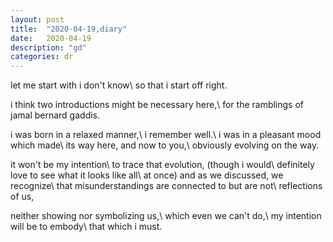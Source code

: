 ```yaml
---
layout: post
title:  "2020-04-19,diary"
date:   2020-04-19
description: "gd"
categories: dr
---
```

let me start with i don't know\\
so that i start off right.

i think two introductions might be necessary here,\\
for the ramblings of jamal bernard gaddis.

i was born in a relaxed manner,\\
i remember well.\\
i was in a pleasant mood which made\\
its way here, and now to you,\\
obviously evolving on the way.

it won't be my intention\\
to trace that evolution, (though i would\\
definitely love to see what it looks like all\\
at once) and as we discussed, we recognize\\
that misunderstandings are connected to but are not\\
reflections of us,

neither showing nor symbolizing us,\\
which even we can't do,\\
my intention will be to embody\\
that which i must.
